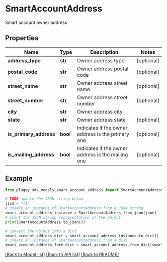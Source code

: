 # SmartAccountAddress

Smart account owner address

## Properties

Name | Type | Description | Notes
------------ | ------------- | ------------- | -------------
**address_type** | **str** | Owner address type | [optional] 
**postal_code** | **str** | Owner address postal code | [optional] 
**street_name** | **str** | Owner address street name | [optional] 
**street_number** | **str** | Owner address street number | [optional] 
**city** | **str** | Owner address city | 
**state** | **str** | Owner address state | [optional] 
**is_primary_address** | **bool** | Indicates if the owner address is the primary one | [optional] 
**is_mailing_address** | **bool** | Indicates if the owner address is the mailing one | [optional] 

## Example

```python
from pluggy_sdk.models.smart_account_address import SmartAccountAddress

# TODO update the JSON string below
json = "{}"
# create an instance of SmartAccountAddress from a JSON string
smart_account_address_instance = SmartAccountAddress.from_json(json)
# print the JSON string representation of the object
print(SmartAccountAddress.to_json())

# convert the object into a dict
smart_account_address_dict = smart_account_address_instance.to_dict()
# create an instance of SmartAccountAddress from a dict
smart_account_address_form_dict = smart_account_address.from_dict(smart_account_address_dict)
```
[[Back to Model list]](../README.md#documentation-for-models) [[Back to API list]](../README.md#documentation-for-api-endpoints) [[Back to README]](../README.md)


